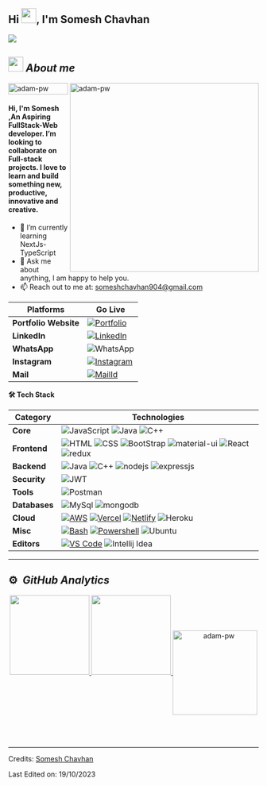 ## Hi <img src="https://raw.githubusercontent.com/iampavangandhi/iampavangandhi/master/gifs/Hi.gif" width="30px">, I'm Somesh Chavhan
<p>
  <a href="https://github.com/DenverCoder1/readme-typing-svg"><img src="https://readme-typing-svg.herokuapp.com?&font=IBM+Plex+Sans&color=abcdei&size=25&lines=Welcome+to+my+GitHub+Profile!;I'm+a+Software+Engineer;I'm+a+Software+Engineer" /></a>
</p>
<!-- ### A passionate Full-Stack Web Developer from India -->

<!--
**123bhagesh/123bhagesh** is a ✨ _special_ ✨ repository because its `README.md` (this file) appears on your GitHub profile.
Here are some ideas to get you started:
- 🔭 I’m currently working on ...
- 🌱 I’m currently learning React
- 👯 I’m looking to collaborate on ...
- 🤔 I’m looking for help with ...
- 💬 Ask me about ...
- 📫 How to reach me: ...
- 😄 Pronouns: ...
- ⚡ Fun fact: ...
-->


  
## <img src="https://media.giphy.com/media/ObNTw8Uzwy6KQ/giphy.gif" width="30px">&nbsp;***About me***
<p><img align="right" width="380px" src="https://github.com/Adam-pw/Adam-pw/blob/main/animation_500_kxa883sd.gif" alt="adam-pw" /></p>
<p align="left"> <img width="120px" height="23px" src="https://komarev.com/ghpvc/?username=Phoenix094&label=Profile%20views&color=0e75b6&style=flat"
    alt="adam-pw" /> 
  </p>
<h4>Hi, I'm Somesh ,An Aspiring FullStack-Web developer. I’m looking to collaborate on Full-stack projects. I love to learn and build something new, productive, innovative and creative.</h4>


- 🌱 I’m currently learning NextJs-TypeScript
- 💬 Ask me about anything, I am happy to help you.
- 📫 Reach out to me at: someshchavhan904@gmail.com
<!-- 😄 Checkout my Portfolio: <a href="https://123bhagesh.github.io" target="_blank" >Portfolio</a> -->



<p>
 
 | **Platforms** | **Go Live** |
 | - | - |
 **Portfolio Website** |  [![Portfolio](https://img.shields.io/badge/somesh-portfolio-two.vercel.app?style=for-the-badge&logo=About.me&logoColor=white)](https://somesh-portfolio-two.vercel.app/)
 **LinkedIn** | [![LinkedIn](https://img.shields.io/badge/Somesh_Chavhan-0077B5?style=for-the-badge&logo=linkedin&logoColor=white)](https://www.linkedin.com/in/anshul-kumar-yadav/)
 **WhatsApp** | ![WhatsApp](https://img.shields.io/badge/8408007269-25D366?style=for-the-badge&logo=whatsapp&logoColor=white)
 **Instagram** | [![Instagram](https://img.shields.io/badge/_sc_thakur_-E4405F?style=for-the-badge&logo=instagram&logoColor=white)]([https://www.instagram.com/rishuyadav3602/](https://www.instagram.com/_sc_thakur_/))
 **Mail** | [![MailId](https://img.shields.io/badge/someshchavhan904@gmail.com-D14836?style=for-the-badge&logo=gmail&logoColor=white)](mailto:someshchavhan904@gmail.com)
 </p>
<b>🛠️ Tech Stack</b>
    <p>

| **Category** | **Technologies** |
| - | - |
**Core** | ![JavaScript](https://img.shields.io/badge/JavaScript-323330?style=for-the-badge&logo=javascript&logoColor=F7DF1E) ![Java](https://img.shields.io/badge/Java-00599C?style=for-the-badge&logo=java&logoColor=white) ![C++](https://img.shields.io/badge/C%2B%2B-00599C?style=for-the-badge&logo=c%2B%2B&logoColor=white)
**Frontend** | ![HTML](https://img.shields.io/badge/HTML5-E34F26?style=for-the-badge&logo=html5&logoColor=white) ![CSS](https://img.shields.io/badge/CSS3-1572B6?style=for-the-badge&logo=css3&logoColor=white) ![BootStrap](https://img.shields.io/badge/Bootstrap-563D7C?style=for-the-badge&logo=bootstrap&logoColor=white) <img src="https://img.shields.io/badge/Material%20UI-007FFF?style=for-the-badge&logo=mui&logoColor=white" alt="material-ui"/> ![React](https://img.shields.io/badge/React-20232A?style=for-the-badge&logo=react&logoColor=61DAFB) <img src="https://img.shields.io/badge/Redux-593D88?style=for-the-badge&logo=redux&logoColor=white" alt="redux" />
**Backend** | ![Java](https://img.shields.io/badge/Java-00599C?style=for-the-badge&logo=java&logoColor=white) ![C++](https://img.shields.io/badge/C%2B%2B-00599C?style=for-the-badge&logo=c%2B%2B&logoColor=white) <img src="https://img.shields.io/badge/Node.js-339933?style=for-the-badge&logo=nodedotjs&logoColor=white" alt="nodejs" /> <img src="https://img.shields.io/badge/Express.js-000000?style=for-the-badge&logo=express&logoColor=white" alt="expressjs"/>
**Security** |![JWT](https://img.shields.io/badge/JWT-000000?style=for-the-badge&logo=JSON%20web%20tokens&logoColor=white)
**Tools** | ![Postman](https://img.shields.io/badge/Postman-FF6C37?style=for-the-badge&logo=Postman&logoColor=white)
**Databases** | ![MySql](https://img.shields.io/badge/MySQL-005C84?style=for-the-badge&logo=mysql&logoColor=white) <img src="https://img.shields.io/badge/MongoDB-4EA94B?style=for-the-badge&logo=mongodb&logoColor=white" alt="mongodb"/>
**Cloud** | [![AWS](https://img.shields.io/badge/Amazon_AWS-FF9900?style=for-the-badge&logo=amazonaws&logoColor=white)](https://aws.amazon.com/) [![Vercel](https://img.shields.io/badge/Vercel-000000?style=for-the-badge&logo=vercel&logoColor=white)](https://vercel.com/) [![Netlify](https://img.shields.io/badge/Netlify-00C7B7?style=for-the-badge&logo=netlify&logoColor=white)](https://netlify.com/) ![Heroku](https://img.shields.io/badge/Heroku-430098?style=for-the-badge&logo=heroku&logoColor=white)
**Misc** | [![Bash](https://img.shields.io/badge/GIT_Bash-E44C30?style=for-the-badge&logo=git&logoColor=white)](https://www.gnu.org/software/bash/) [![Powershell](https://img.shields.io/badge/powershell-5391FE?style=for-the-badge&logo=powershell&logoColor=white)](https://en.wikipedia.org/wiki/Markdown) ![Ubuntu](https://img.shields.io/badge/Ubuntu-E95420?style=for-the-badge&logo=ubuntu&logoColor=white)
**Editors** | [![VS Code](https://img.shields.io/badge/VSCode-0078D4?style=for-the-badge&logo=visual%20studio%20code&logoColor=white)](https://code.visualstudio.com/) ![Intellij Idea](https://img.shields.io/badge/IntelliJ_IDEA-000000.svg?style=for-the-badge&logo=intellij-idea&logoColor=white)
      

----      

  </p>

## ⚙️ &nbsp;***GitHub Analytics***
<div align="center">

<a href="https://github.com/Phoenix094">

<img height="160em" src="https://github-readme-stats-eight-theta.vercel.app/api?username=Phoenix094&show_icons=true&theme=algolia&include_all_commits=true&count_private=true"/> 

<img height="160em" src="https://github-readme-stats-eight-theta.vercel.app/api/top-langs/?username=Phoenix094&layout=compact&langs_count=5&theme=algolia"/>

<img align="center" height="170rem" src="https://github-readme-streak-stats.herokuapp.com/?user=Phoenix094&theme=dark&background=0d1117&date_format=M%20j%5B%2C%20Y%5D" alt="adam-pw" />
</a>
</div>
<br>
<!--
<p align="center"> <a href="https://github.com/ryo-ma/github-profile-trophy"><img width="1000px" src="https://github-profile-trophy.vercel.app/?username=Phoenix094" alt="Phoenix094" /></a> </p> -->
<br>

<!-- <p><img align="center" src="https://github-readme-stats.vercel.app/api?username=123bhagesh&show_icons=true&locale=en&bg_color=0d1117&text_color=ffffff&repo=convoychat"
    alt="adam-pw" /></p> -->

<br>

-----
Credits: [Somesh Chavhan](https://github.com/Phoenix094)

Last Edited on: 19/10/2023
